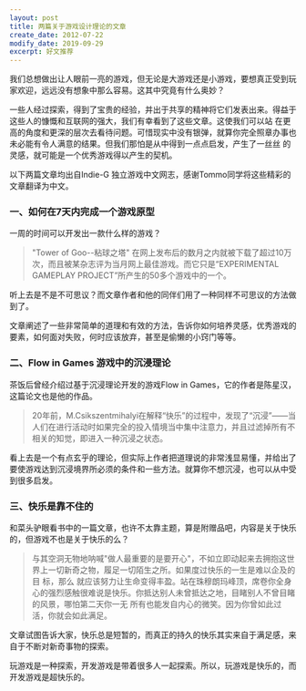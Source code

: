 ```yaml
---
layout: post
title: 两篇关于游戏设计理论的文章
create_date: 2012-07-22
modify_date: 2019-09-29
excerpt: 好文推荐
--- 
```


我们总想做出让人眼前一亮的游戏，但无论是大游戏还是小游戏，要想真正受到玩家欢迎，远远没有想象中那么容易。这其中究竟有什么奥妙？

一些人经过探索，得到了宝贵的经验，并出于共享的精神将它们发表出来。得益于这些人的慷慨和互联网的强大，我们有幸看到了这些文章。这使我们可以站 在更高的角度和更深的层次去看待问题。可惜现实中没有银弹，就算你完全照章办事也未必能有令人满意的结果。但我们那怕是从中得到一点点启发，产生了一丝丝 的灵感，就可能是一个优秀游戏得以产生的契机。

以下两篇文章均出自Indie-G 独立游戏中文网志，感谢Tommo同学将这些精彩的文章翻译为中文。
### 一、如何在7天内完成一个游戏原型
一周的时间可以开发出一款什么样的游戏？

> "Tower of Goo--粘球之塔" 在网上发布后的数月之内就被下载了超过10万次，而且被某杂志评为当月网上最佳游戏。而它只是“EXPERIMENTAL GAMEPLAY PROJECT”所产生的50多个游戏中的一个。

听上去是不是不可思议？而文章作者和他的同伴们用了一种同样不可思议的方法做到了。

文章阐述了一些非常简单的道理和有效的方法，告诉你如何培养灵感，优秀游戏的要素，如何面对失败，何时应该放弃，甚至是偷懒的小窍门等等。

### 二、Flow in Games 游戏中的沉浸理论
茶饭后曾经介绍过基于沉浸理论开发的游戏Flow in Games，它的作者是陈星汉，这篇论文也是他的作品。

> 20年前，M.Csikszentmihalyi在解释“快乐”的过程中，发现了“沉浸”——当人们在进行活动时如果完全的投入情境当中集中注意力，并且过滤掉所有不相关的知觉，即进入一种沉浸之状态。

看上去是一个有点玄乎的理论，但实际上作者把道理说的非常浅显易懂，并给出了要使游戏达到沉浸境界所必须的条件和一些方法。就算你不想沉浸，也可以从中受到很多启发。
### 三、快乐是靠不住的
和菜头驴眼看书中的一篇文章，也许不太靠主题，算是附赠品吧，内容是关于快乐的，但游戏不也是关于快乐的么？

> 与其空洞无物地呐喊"做人最重要的是要开心"，不如立即动起来去拥抱这世界上一切新奇之物，履足一切陌生之所。如果度过快乐的一生是难以企及的目 标，那么 就应该努力让生命变得丰盈。站在珠穆朗玛峰顶，席卷你全身心的强烈感触很难说是快乐。你抵达别人未曾抵达之地，目睹别人不曾目睹的风景，哪怕第二天你一无 所有也能发自内心的微笑。因为你曾如此过活，你就会如此满足。

文章试图告诉大家，快乐总是短暂的，而真正的持久的快乐其实来自于满足感，来自于不断对新奇事物的探索。

玩游戏是一种探索，开发游戏是带着很多人一起探索。所以，玩游戏是快乐的，而开发游戏是超快乐的。
